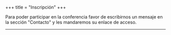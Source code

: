 +++
title = "Inscripción"
+++

Para poder participar en la conferencia favor de escribirnos un mensaje en la sección "Contacto" y les mandaremos su enlace de acceso.
<!--
Se pueden registrar mediante el siguiente enlace:
https://cicm-al.security-companion.net/index.php/567433
-->

---
